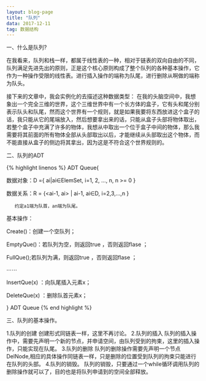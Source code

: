 ```yaml
---
layout: blog-page
title: "队列"
data: 2017-12-11
tag: 数据结构
---
```

<p class="h1">一、什么是队列?</p>
<p>在我看来，队列和栈一样，都属于线性表的一种，相对于链表的双向自由的不同，队列满足先进先出的原则，正是这个核心原则构成了整个队列的各种基本操作，它作为一种操作受限的线性表。进行插入操作的端称为队尾，进行删除从啊做的端称为队头。

接下来的文章中，我会实例化的去描述这种数据类型：
在我的头脑空间中，我想象出一个完全三维的世界，这个三维世界中有一个长方体的盒子，它有头和尾分别表示队头和队尾，然而这个世界有一个规则，就是如果我要将东西放进这个盒子的话，我只能从它的尾端放入，然后想要拿出来的话，只能从盒子头部将物体取出，若整个盒子中充满了许多的物体，我想从中取出一个位于盒子中间的物体，那么我需要将其前面的所有物体全部从头部取出以后，才能继续从头部取出这个物体，而不能直接从盒子的侧边将其拿出，因为这是不符合这个世界规则的。
</p>

<p class="h1">二、队列的ADT</p>
{% highlight linenos %}
ADT Queue{

数据对象：D ={ ai|ai∈ElemSet,  i=1, 2, …, n, n >= 0 }


数据关系：R = {<ai-1, ai> | ai-1, ai∈D,  i=2,3,…,n }

       约定a1端为队首，an端为队尾。

基本操作：

Create()：创建一个空队列；

EmptyQue()：若队列为空，则返回true ，否则返回flase ；

FullQue();若队列为满，则返回true ，否则返回flase ；

⋯⋯

InsertQue(x) ：向队尾插入元素x；

DeleteQue(x) ：删除队首元素x；

} ADT Queue
{% end highlight %}

<p class="h1">三、队列的基本操作。</p>
1.队列的创建
  创建形式同链表一样，这里不再讨论。
2.队列的插入
  队列的插入操作中，需要先声明一个新的节点，并申请空间，由队列受到的拘束，这里的插入操作，只能实现在队尾。
3.队列的删除
  队列的删除操作需要先声明一个节点DelNode,相应的具体操作同链表一样，只是删除的位置受到队列的拘束只能进行在队列的头部。
4.队列的销毁。
  队列的销毁，只要通过一个while循环调用队列的删除操作就可以了，目的也是将队列申请到的空间全部释放。
